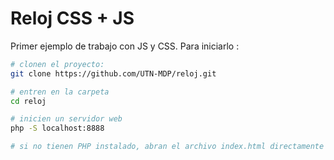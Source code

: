 # Reloj CSS + JS

Primer ejemplo de trabajo con JS y CSS. Para iniciarlo  :

```bash
# clonen el proyecto:
git clone https://github.com/UTN-MDP/reloj.git

# entren en la carpeta
cd reloj

# inicien un servidor web
php -S localhost:8888

# si no tienen PHP instalado, abran el archivo index.html directamente en el navegador.
```

